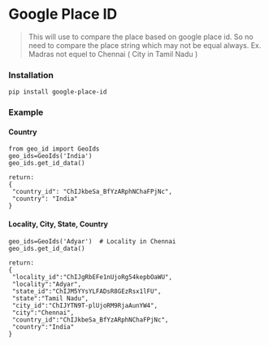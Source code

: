 # Google Place ID
>This will use to compare the place based on google place id.
    So no need to compare the place string which may not be equal
    always.
    Ex. Madras not equel to Chennai ( City in Tamil Nadu )
### Installation
```pip install google-place-id```
### Example
#### Country
```
from geo_id import GeoIds
geo_ids=GeoIds('India')
geo_ids.get_id_data()
```
```
return:
{
 "country_id": "ChIJkbeSa_BfYzARphNChaFPjNc",
 "country": "India"
}
```
#### Locality, City, State, Country
```
geo_ids=GeoIds('Adyar')  # Locality in Chennai
geo_ids.get_id_data()
```
```
return:
{
 "locality_id":"ChIJgRbEFe1nUjoRg54kepbOaWU",
 "locality":"Adyar",
 "state_id":"ChIJM5YYsYLFADsR8GEzRsx1lFU",
 "state":"Tamil Nadu",
 "city_id":"ChIJYTN9T-plUjoRM9RjaAunYW4",
 "city":"Chennai",
 "country_id":"ChIJkbeSa_BfYzARphNChaFPjNc",
 "country":"India"
}
```
